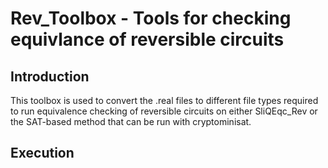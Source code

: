 # Rev_Toolbox - Tools for checking equivlance of reversible circuits

## Introduction
This toolbox is used to convert the .real files to different file types required to run equivalence checking of reversible circuits on either SliQEqc_Rev or the SAT-based method that can be run with cryptominisat.

## Execution
